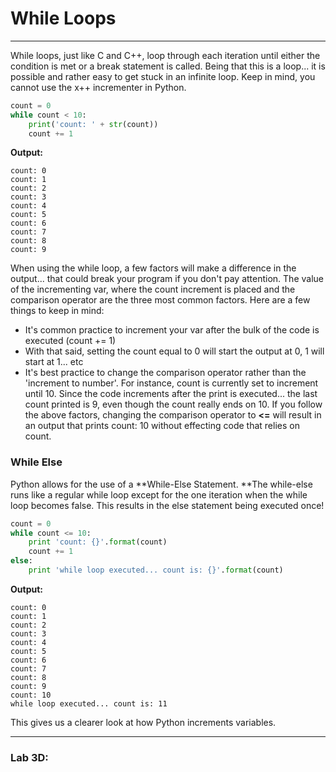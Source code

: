 # While Loops

---

While loops, just like C and C++, loop through each iteration until either the condition is met or a break statement is called. Being that this is a loop... it is possible and rather easy to get stuck in an infinite loop. Keep in mind, you cannot use the x++ incrementer in Python.

```py
count = 0
while count < 10:
    print('count: ' + str(count))
    count += 1
```

**Output:**

```
count: 0
count: 1
count: 2
count: 3
count: 4
count: 5
count: 6
count: 7
count: 8
count: 9
```

When using the while loop, a few factors will make a difference in the output... that could break your program if you don't pay attention. The value of the incrementing var, where the count increment is placed and the comparison operator are the three most common factors. Here are a few things to keep in mind:

* It's common practice to increment your var after the bulk of the code is executed \(count += 1\)
* With that said, setting the count equal to 0 will start the output at 0, 1 will start at 1... etc
* It's best practice to change the comparison operator rather than the 'increment to number'. For instance, count is currently set to increment until 10. Since the code increments after the print is executed... the last count printed is 9, even though the count really ends on 10. If you follow the above factors, changing the comparison operator to **&lt;=** will result in an output that prints count: 10 without effecting code that relies on count. 

### While Else

Python allows for the use of a **While-Else Statement. **The while-else runs like a regular while loop except for the one iteration when the while loop becomes false. This results in the else statement being executed once!

```py
count = 0
while count <= 10:
    print 'count: {}'.format(count)
    count += 1
else:
    print 'while loop executed... count is: {}'.format(count)
```

**Output:**

```
count: 0
count: 1
count: 2
count: 3
count: 4
count: 5
count: 6
count: 7
count: 8
count: 9
count: 10
while loop executed... count is: 11
```

This gives us a clearer look at how Python increments variables.

---

### Lab 3D: 



